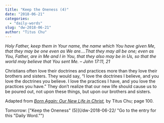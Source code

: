 ```yaml
---
title: "Keep the Oneness (4)"
date: "2018-06-21"
categories: 
  - "daily-words"
slug: "dw-2018-06-21"
author: "Titus Chu"
---
```


_Holy Father, keep them in Your name, the name which You have given Me, that they may be one even as We are....That they may all be one; even as You, Father, are in Me and I in You, that they also may be in Us, so that the world may believe that You sent Me._ _– John 17:11, 21_

Christians often love their doctrines and practices more than they love their brothers and sisters. They would say, “I love the doctrines I believe, and you love the doctrines you believe. I love the practices I have, and you love the practices you have.” They don’t realize that our new life should cause us to be poured out, not upon these things, but upon our brothers and sisters.

Adapted from _[Born Again: Our New Life in Christ](/book-born-again/ "Go to the listing for this book."),_ by Titus Chu; page 100.

Tomorrow: ["Keep the Oneness" (5)](/dw-2018-06-22/ "Go to the entry for this "Daily Word."")
